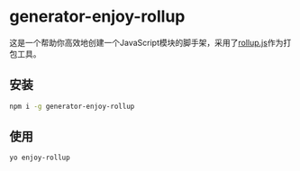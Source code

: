 #  generator-enjoy-rollup

这是一个帮助你高效地创建一个JavaScript模块的脚手架，采用了[rollup.js](https://rollupjs.org/)作为打包工具。
## 安装

``` bash
npm i -g generator-enjoy-rollup
```

## 使用

```
yo enjoy-rollup
```
